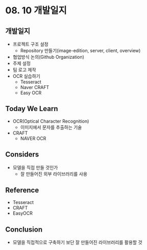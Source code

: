# 08. 10 개발일지

## 개발일지

- 프로젝트 구조 설정
  - Repository 만들기(image-edition, server, client, overview)
- 협업방식 논의(Github Organization)
- 주제 설정
- 팀 로고 제작
- OCR 실습하기
  - Tesseract
  - Naver CRAFT
  - Easy OCR

## Today We Learn

- OCR(Optical Character Recognition)
  - 이미지에서 문자를 추출하는 기술
- CRAFT
  - NAVER OCR

## Considers

- 모델을 직접 만들 것인가
  - 잘 만들어진 외부 라이브러리를 사용

## Reference

- Tesseract
- CRAFT
- EasyOCR

## Conclusion

- 모델을 직접적으로 구축하기 보단 잘 만들어진 라이브러리를 활용할 것
